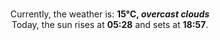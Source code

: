 <p  align="center"><br/>Currently, the weather is: <b> 15°C, <i>overcast clouds</i></b></br>Today, the sun rises at <b>05:28</b> and sets at <b>18:57</b>.</p>
